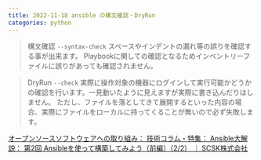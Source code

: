 ```yaml
---
title: 2022-11-18 ansible の構文確認・DryRun
categories: python
---
```


> 構文確認	`--syntax-check`	スペースやインデントの漏れ等の誤りを確認する事が出来ます。
Playbookに関しての確認となるためインベントリーファイルに誤りがあっても確認されません。

> DryRun	`--check`	実際に操作対象の機器にログインして実行可能かどうかの確認を行います。一見動いたように見えますが実際に書き込んだりはしません。
ただし、ファイルを落としてきて展開するといった内容の場合、実際にファイルをローカルに持ってくることが無いので必ず失敗します。

[オープンソースソフトウェアへの取り組み： 技術コラム・特集： Ansible大解説： 第2回 Ansibleを使って構築してみよう（前編）（2/2） ｜ SCSK株式会社](https://www.scsk.jp/product/oss/tec_guide/ansible/1_ansible2_2.html)
